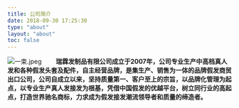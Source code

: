 ```yaml
---
title: 公司简介
date: 2018-09-30 17:25:30
type: "about"
layout: "about"
toc: false
---
```


![一束.jpeg](/image/address.jpg)
　　**瑞霖发制品有限公司成立于2007年，公司专业生产中高档真人发和各种假发头套及配件，自主经营品牌，是集生产、销售为一体的品牌假发商贸出口公司，公司自成立以来，坚持质量第一、客户至上的宗旨，以品牌化管理为起点，以专业生产真人发接发为根基，凭借中国假发的优越平台，树立同行业的高起点，打造世界驰名商标，力求成为假发接发潮流领导者和质量的缔造者。**


